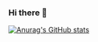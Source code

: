 ### Hi there 👋

[![Anurag's GitHub stats](https://github-readme-stats.vercel.app/api?username=gagandeepsingh0115)](https://github.com/anuraghazra/github-readme-stats)
